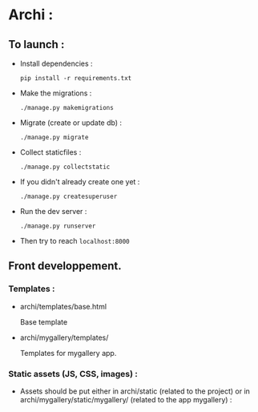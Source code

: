 # Archi :

## To launch :

+ Install dependencies :

  `pip install -r requirements.txt`

+ Make the migrations :

  `./manage.py makemigrations`

+ Migrate (create or update db) :

  `./manage.py migrate`

+ Collect staticfiles :

  `./manage.py collectstatic`

+ If you didn't already create one yet :

  `./manage.py createsuperuser`

+ Run the dev server :

  `./manage.py runserver`

+ Then try to reach `localhost:8000`

## Front developpement.

### Templates :

+ archi/templates/base.html

  Base template

+ archi/mygallery/templates/

  Templates for mygallery app.

### Static assets (JS, CSS, images) :

+ Assets should be put either in archi/static (related to the project) or in archi/mygallery/static/mygallery/ (related to the app mygallery) :


